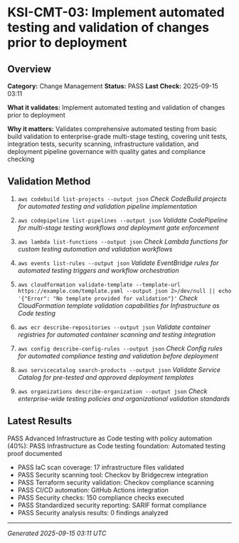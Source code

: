 # KSI-CMT-03: Implement automated testing and validation of changes prior to deployment

## Overview

**Category:** Change Management
**Status:** PASS
**Last Check:** 2025-09-15 03:11

**What it validates:** Implement automated testing and validation of changes prior to deployment

**Why it matters:** Validates comprehensive automated testing from basic build validation to enterprise-grade multi-stage testing, covering unit tests, integration tests, security scanning, infrastructure validation, and deployment pipeline governance with quality gates and compliance checking

## Validation Method

1. `aws codebuild list-projects --output json`
   *Check CodeBuild projects for automated testing and validation pipeline implementation*

2. `aws codepipeline list-pipelines --output json`
   *Validate CodePipeline for multi-stage testing workflows and deployment gate enforcement*

3. `aws lambda list-functions --output json`
   *Check Lambda functions for custom testing automation and validation workflows*

4. `aws events list-rules --output json`
   *Validate EventBridge rules for automated testing triggers and workflow orchestration*

5. `aws cloudformation validate-template --template-url https://example.com/template.yaml --output json 2>/dev/null || echo '{"Error": "No template provided for validation"}'`
   *Check CloudFormation template validation capabilities for Infrastructure as Code testing*

6. `aws ecr describe-repositories --output json`
   *Validate container registries for automated container scanning and testing integration*

7. `aws config describe-config-rules --output json`
   *Check Config rules for automated compliance testing and validation before deployment*

8. `aws servicecatalog search-products --output json`
   *Validate Service Catalog for pre-tested and approved deployment templates*

9. `aws organizations describe-organization --output json`
   *Check enterprise-wide testing policies and organizational validation standards*

## Latest Results

PASS Advanced Infrastructure as Code testing with policy automation (40%): PASS Infrastructure as Code testing foundation: Automated testing proof documented
- PASS IaC scan coverage: 17 infrastructure files validated
- PASS Security scanning tool: Checkov by Bridgecrew integration
- PASS Terraform security validation: Checkov compliance scanning
- PASS CI/CD automation: GitHub Actions integration
- PASS Security checks: 150 compliance checks executed
- PASS Standardized security reporting: SARIF format compliance
- PASS Security analysis results: 0 findings analyzed

---
*Generated 2025-09-15 03:11 UTC*